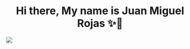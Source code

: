 <div align="center">
<h1 align= "center">Hi there, My name is Juan Miguel Rojas  ✨👋</h1>
</div>
<img src="https://www.canva.com/design/DAF-Au3rBjQ/0FKigo5zwTkBscSA8XVvbQ/view">


<!--
**JuanMiguelRojas96/JuanMiguelRojas96** is a ✨ _special_ ✨ repository because its `README.md` (this file) appears on your GitHub profile.

Here are some ideas to get you started:

- 🔭 I’m currently working on ...
- 🌱 I’m currently learning ...
- 👯 I’m looking to collaborate on ...
- 🤔 I’m looking for help with ...
- 💬 Ask me about ...
- 📫 How to reach me: ...
- 😄 Pronouns: ...
- ⚡ Fun fact: ...
-->

